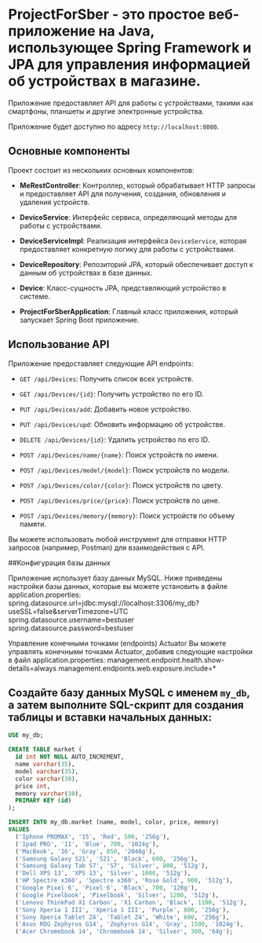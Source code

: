 # ProjectForSber - это простое веб-приложение на Java, использующее Spring Framework и JPA для управления информацией об устройствах в магазине. 
Приложение предоставляет API для работы с устройствами, такими как смартфоны, планшеты и другие электронные устройства.

Приложение будет доступно по адресу `http://localhost:8080`.

## Основные компоненты
Проект состоит из нескольких основных компонентов:

- **MeRestController**: Контроллер, который обрабатывает HTTP запросы и предоставляет API для получения, создания, обновления и удаления устройств.

- **DeviceService**: Интерфейс сервиса, определяющий методы для работы с устройствами.

- **DeviceServiceImpl**: Реализация интерфейса `DeviceService`, которая предоставляет конкретную логику для работы с устройствами.

- **DeviceRepository**: Репозиторий JPA, который обеспечивает доступ к данным об устройствах в базе данных.

- **Device**: Класс-сущность JPA, представляющий устройство в системе.

- **ProjectForSberApplication**: Главный класс приложения, который запускает Spring Boot приложение.


## Использование API
Приложение предоставляет следующие API endpoints:

- `GET /api/Devices`: Получить список всех устройств.

- `GET /api/Devices/{id}`: Получить устройство по его ID.

- `PUT /api/Devices/add`: Добавить новое устройство.

- `PUT /api/Devices/upd`: Обновить информацию об устройстве.

- `DELETE /api/Devices/{id}`: Удалить устройство по его ID.

- `POST /api/Devices/name/{name}`: Поиск устройств по имени.

- `POST /api/Devices/model/{model}`: Поиск устройств по модели.

- `POST /api/Devices/color/{color}`: Поиск устройств по цвету.

- `POST /api/Devices/price/{price}`: Поиск устройств по цене.

- `POST /api/Devices/memory/{memory}`: Поиск устройств по объему памяти.

Вы можете использовать любой инструмент для отправки HTTP запросов (например, Postman) для взаимодействия с API.


##Конфигурация базы данных

Приложение использует базу данных MySQL. Ниже приведены настройки базы данных, которые вы можете установить в файле application.properties:
spring.datasource.url=jdbc:mysql://localhost:3306/my_db?useSSL=false&serverTimezone=UTC
spring.datasource.username=bestuser
spring.datasource.password=bestuser


Управление конечными точками (endpoints) Actuator
Вы можете управлять конечными точками Actuator, добавив следующие настройки в файл application.properties:
management.endpoint.health.show-details=always
management.endpoints.web.exposure.include=*


## Создайте базу данных MySQL с именем `my_db`, а затем выполните SQL-скрипт для создания таблицы и вставки начальных данных:
```sql
USE my_db;

CREATE TABLE market (
  id int NOT NULL AUTO_INCREMENT,
  name varchar(35),
  model varchar(35),
  color varchar(30),
  price int,
  memory varchar(30),
  PRIMARY KEY (id)
);

INSERT INTO my_db.market (name, model, color, price, memory)
VALUES
  ('Iphone PROMAX', '15', 'Red', 500, '256g'),
  ('Ipad PRO', '11', 'Blue', 700, '1024g'),
  ('MacBook', '16', 'Gray', 850, '2048g'),
  ('Samsung Galaxy S21', 'S21', 'Black', 600, '256g'),
  ('Samsung Galaxy Tab S7', 'S7', 'Silver', 800, '512g'),
  ('Dell XPS 13', 'XPS 13', 'Silver', 1000, '512g'),
  ('HP Spectre x360', 'Spectre x360', 'Rose Gold', 900, '512g'),
  ('Google Pixel 6', 'Pixel 6', 'Black', 700, '128g'),
  ('Google Pixelbook', 'Pixelbook', 'Silver', 1200, '512g'),
  ('Lenovo ThinkPad X1 Carbon', 'X1 Carbon', 'Black', 1100, '512g'),
  ('Sony Xperia 1 III', 'Xperia 1 III', 'Purple', 800, '256g'),
  ('Sony Xperia Tablet Z4', 'Tablet Z4', 'White', 600, '256g'),
  ('Asus ROG Zephyrus G14', 'Zephyrus G14', 'Gray', 1500, '1024g'),
  ('Acer Chromebook 14', 'Chromebook 14', 'Silver', 300, '64g');





